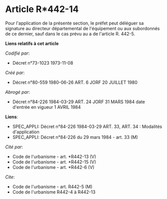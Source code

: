# Article R*442-14

Pour l'application de la présente section, le préfet peut déléguer sa signature au directeur départemental de l'équipement ou
aux subordonnés de ce dernier, sauf dans le cas prévu au a de l'article R. 442-5.

**Liens relatifs à cet article**

_Codifié par_:

  - Décret n°73-1023 1973-11-08

_Créé par_:

  - Décret n°80-559 1980-06-26 ART. 6 JORF 20 JUILLET 1980

_Abrogé par_:

  - Décret n°84-226 1984-03-29 ART. 24 JORF 31 MARS 1984 date d'entrée en vigueur 1 AVRIL 1984

**Liens**:

  - SPEC_APPLI: Décret n°84-226 1984-03-29 ART. 33, ART. 34 : Modalités d'application
  - SPEC_APPLI: Décret n°84-226 du 29 mars 1984 - art. 33 (M)

_Cité par_:

  - Code de l'urbanisme - art. *R442-13 (V)
  - Code de l'urbanisme - art. *R442-15 (V)
  - Code de l'urbanisme - art. *R442-6 (V)

_Cite_:

  - Code de l'urbanisme - art. R442-5 (M)
  - Code de l'urbanisme R442-4 à R442-13
